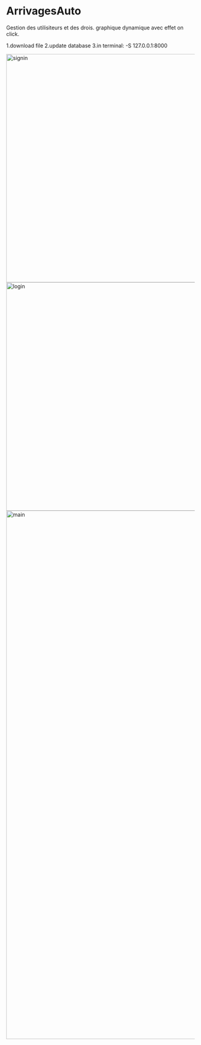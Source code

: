 # ArrivagesAuto

Gestion des utilisiteurs et des drois.
graphique dynamique avec effet on click.

1.download file
2.update database
3.in terminal: -S 127.0.0.1:8000

<img width="610" alt="signin" src="https://user-images.githubusercontent.com/90898960/135289760-a4181ff5-f5c2-4133-8f1b-2b95e616da48.png">
<img width="610" alt="login" src="https://user-images.githubusercontent.com/90898960/135289689-f9c668b9-07ac-4a3f-a9de-2ff376e5f00d.png">
<img width="1412" alt="main" src="https://user-images.githubusercontent.com/90898960/135289774-ef4f36b2-18e6-4a64-a2af-f79c3219e68a.png">
